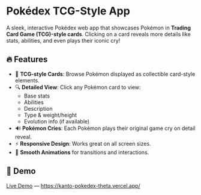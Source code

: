 # Pokédex TCG-Style App

A sleek, interactive Pokédex web app that showcases Pokémon in **Trading Card Game (TCG)-style cards**. Clicking on a card reveals more details like stats, abilities, and even plays their iconic cry!

## 🔥 Features

- 🎴 **TCG-style Cards**: Browse Pokémon displayed as collectible card-style elements.
- 🔍 **Detailed View**: Click any Pokémon card to view:
  - Base stats
  - Abilities
  - Description
  - Type & weight/height
  - Evolution info (if available)
- 🔊 **Pokémon Cries**: Each Pokémon plays their original game cry on detail reveal.
- ⚡ **Responsive Design**: Works great on all screen sizes.
- 🎨 **Smooth Animations** for transitions and interactions.

## 🚀 Demo

[Live Demo](#) — https://kanto-pokedex-theta.vercel.app/
